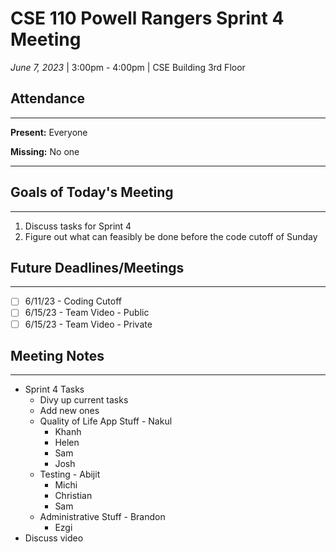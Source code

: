 # CSE 110 Powell Rangers Sprint 4 Meeting
*June 7, 2023* | 3:00pm - 4:00pm | CSE Building 3rd Floor

## Attendance
___
**Present:** Everyone

**Missing:** No one
___

## Goals of Today's Meeting
___
1. Discuss tasks for Sprint 4
2. Figure out what can feasibly be done before the code cutoff of Sunday

## Future Deadlines/Meetings
____
- [ ] 6/11/23 - Coding Cutoff
- [ ] 6/15/23 - Team Video - Public
- [ ] 6/15/23 - Team Video - Private

## Meeting Notes
___
- Sprint 4 Tasks
  - Divy up current tasks
  - Add new ones
  - Quality of Life App Stuff - Nakul
    - Khanh
    - Helen
    - Sam
    - Josh
  - Testing - Abijit
    - Michi
    - Christian
    - Sam
  - Administrative Stuff - Brandon
    - Ezgi
- Discuss video